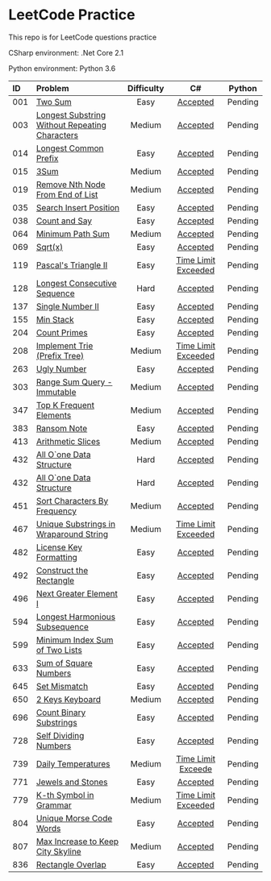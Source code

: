 # LeetCode Practice
This repo is for LeetCode questions practice

CSharp environment: .Net Core 2.1

Python environment: Python 3.6

|ID|Problem|Difficulty|C#|Python|
|:---|:---|:---:|:---:|:---:|
|001|[Two Sum](https://leetcode.com/problems/two-sum/)|Easy|[Accepted](/CSharp/Solutions/1.cs)|Pending|
|003|[Longest Substring Without Repeating Characters](https://leetcode.com/problems/longest-substring-without-repeating-characters/description/)|Medium|[Accepted](/CSharp/Solutions/3.cs)|Pending|
|014|[Longest Common Prefix](https://leetcode.com/problems/longest-common-prefix/description/)|Easy|[Accepted](/CSharp/Solutions/14.cs)|Pending|
|015|[3Sum](https://leetcode.com/problems/3sum/description/)|Medium|[Accepted](/CSharp/Solutions/15.cs)|Pending|
|019|[Remove Nth Node From End of List](https://leetcode.com/problems/remove-nth-node-from-end-of-list/description/)|Medium|[Accepted](/CSharp/Solutions/19.cs)|Pending|
|035|[Search Insert Position](https://leetcode.com/problems/search-insert-position)|Easy|[Accepted](/CSharp/Solutions/35.cs)|Pending|
|038|[Count and Say](https://leetcode.com/problems/count-and-say/description/)|Easy|[Accepted](/CSharp/Solutions/38.cs)|Pending|
|064|[Minimum Path Sum](https://leetcode.com/problems/minimum-path-sum/description/)|Medium|[Accepted](/CSharp/Solutions/64.cs)|Pending|
|069|[Sqrt(x)](https://leetcode.com/problems/sqrtx/description/)|Easy|[Accepted](/CSharp/Solutions/69.cs)|Pending|
|119|[Pascal's Triangle II](https://leetcode.com/problems/pascals-triangle-ii/description/)|Easy|[Time Limit Exceeded](/CSharp/Solutions/119.cs)|Pending|
|128|[Longest Consecutive Sequence](https://leetcode.com/problems/longest-consecutive-sequence/description/)|Hard|[Accepted](/CSharp/Solutions/128.cs)|Pending|
|137|[Single Number II](https://leetcode.com/problems/single-number-ii/description/)|Easy|[Accepted](/CSharp/Solutions/137.cs)|Pending|
|155|[Min Stack](https://leetcode.com/problems/min-stack/description/)|Easy|[Accepted](/CSharp/Solutions/155.cs)|Pending|
|204|[Count Primes](https://leetcode.com/problems/count-primes/description/)|Easy|[Accepted](/CSharp/Solutions/204.cs)|Pending|
|208|[Implement Trie (Prefix Tree)](https://leetcode.com/problems/implement-trie-prefix-tree/description/)|Medium|[Time Limit Exceeded](/CSharp/Solutions/208.cs)|Pending|
|263|[Ugly Number](https://leetcode.com/problems/ugly-number/description/)|Easy|[Accepted](/CSharp/Solutions/263.cs)|Pending|
|303|[Range Sum Query - Immutable](https://leetcode.com/problems/range-sum-query-immutable/description/)|Medium|[Accepted](/CSharp/Solutions/303.cs)|Pending|
|347|[Top K Frequent Elements](https://leetcode.com/problems/top-k-frequent-elements/description/)|Medium|[Accepted](/CSharp/Solutions/347.cs)|Pending|
|383|[Ransom Note](https://leetcode.com/problems/ransom-note/description/)|Easy|[Accepted](/CSharp/Solutions/383.cs)|Pending|
|413|[Arithmetic Slices](https://leetcode.com/problems/arithmetic-slices/description/)|Medium|[Accepted](/CSharp/Solutions/413.cs)|Pending|
|432|[All O`one Data Structure](https://leetcode.com/problems/all-oone-data-structure/description/)|Hard|[Accepted](/CSharp/Solutions/432.cs)|Pending|
|432|[All O`one Data Structure](https://leetcode.com/problems/all-oone-data-structure/description/)|Hard|[Accepted](/CSharp/Solutions/432.cs)|Pending|
|451|[Sort Characters By Frequency](https://leetcode.com/problems/sort-characters-by-frequency/description/)|Medium|[Accepted](/CSharp/Solutions/451.cs)|Pending|
|467|[Unique Substrings in Wraparound String](https://leetcode.com/problems/unique-substrings-in-wraparound-string/description/)|Medium|[Time Limit Exceeded](/CSharp/Solutions/467.cs)|Pending|
|482|[License Key Formatting](https://leetcode.com/problems/license-key-formatting/description/)|Easy|[Accepted](/CSharp/Solutions/482.cs)|Pending|
|492|[Construct the Rectangle](https://leetcode.com/problems/construct-the-rectangle/description/)|Easy|[Accepted](/CSharp/Solutions/492.cs)|Pending|
|496|[Next Greater Element I](https://leetcode.com/problems/next-greater-element-i/description/)|Easy|[Accepted](/CSharp/Solutions/496.cs)|Pending|
|594|[Longest Harmonious Subsequence](https://leetcode.com/problems/longest-harmonious-subsequence)|Easy|[Accepted](/CSharp/Solutions/594.cs)|Pending|
|599|[Minimum Index Sum of Two Lists](https://leetcode.com/problems/minimum-index-sum-of-two-lists/description/)|Easy|[Accepted](/CSharp/Solutions/599.cs)|Pending|
|633|[Sum of Square Numbers](https://leetcode.com/problems/sum-of-square-numbers/description/)|Easy|[Accepted](/CSharp/Solutions/633.cs)|Pending|
|645|[Set Mismatch](https://leetcode.com/problems/set-mismatch/description/)|Easy|[Accepted](/CSharp/Solutions/645.cs)|Pending|
|650|[2 Keys Keyboard](https://leetcode.com/problems/2-keys-keyboard/description/)|Medium|[Accepted](/CSharp/Solutions/650.cs)|Pending|
|696|[Count Binary Substrings](https://leetcode.com/problems/count-binary-substrings/description/)|Easy|[Accepted](/CSharp/Solutions/696.cs)|Pending|
|728|[Self Dividing Numbers](https://leetcode.com/problems/self-dividing-numbers/description/)|Easy|[Accepted](/CSharp/Solutions/728.cs)|Pending|
|739|[Daily Temperatures](https://leetcode.com/problems/daily-temperatures/description/)|Medium|[Time Limit Exceede](/CSharp/Solutions/739.cs)|Pending|
|771|[Jewels and Stones](https://leetcode.com/problems/jewels-and-stones/description/)|Easy|[Accepted](/CSharp/Solutions/771.cs)|Pending|
|779|[K-th Symbol in Grammar](https://leetcode.com/problems/k-th-symbol-in-grammar/description/)|Medium|[Time Limit Exceeded](/CSharp/Solutions/779.cs)|Pending|
|804|[Unique Morse Code Words](https://leetcode.com/problems/unique-morse-code-words/description/)|Easy|[Accepted](/CSharp/Solutions/804.cs)|Pending|
|807|[Max Increase to Keep City Skyline](https://leetcode.com/problems/max-increase-to-keep-city-skyline/description/)|Medium|[Accepted](/CSharp/Solutions/807.cs)|Pending|
|836|[Rectangle Overlap](https://leetcode.com/problems/rectangle-overlap/description/)|Easy|[Accepted](/CSharp/Solutions/836.cs)|Pending|